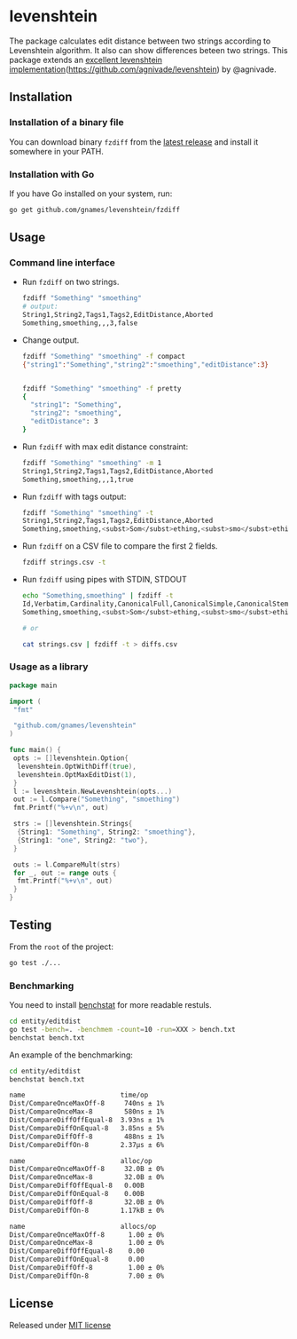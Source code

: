 # levenshtein

The package calculates edit distance between two strings according to
Levenshtein algorithm. It also can show differences beteen two strings. This
package extends an [excellent levenshtein
implementation][agnivade levenshtsin](https://github.com/agnivade/levenshtein) by @agnivade.

## Installation

### Installation of a binary file

You can download binary `fzdiff` from the [latest release] and install it
somewhere in your PATH.

### Installation with Go

If you have Go installed on your system, run:

```bash
go get github.com/gnames/levenshtein/fzdiff
```

## Usage

### Command line interface

- Run `fzdiff` on two strings.

    ```bash
    fzdiff "Something" "smoething"
    # output:
    String1,String2,Tags1,Tags2,EditDistance,Aborted
    Something,smoething,,,3,false
    ```

- Change output.

    ```bash
    fzdiff "Something" "smoething" -f compact
    {"string1":"Something","string2":"smoething","editDistance":3}


    fzdiff "Something" "smoething" -f pretty
    {
      "string1": "Something",
      "string2": "smoething",
      "editDistance": 3
    }
    ```

- Run `fzdiff` with max edit distance constraint:

    ```bash
    fzdiff "Something" "smoething" -m 1
    String1,String2,Tags1,Tags2,EditDistance,Aborted
    Something,smoething,,,1,true
    ```

- Run `fzdiff` with tags output:

    ```bash
    fzdiff "Something" "smoething" -t
    String1,String2,Tags1,Tags2,EditDistance,Aborted
    Something,smoething,<subst>Som</subst>ething,<subst>smo</subst>ething,3,false
    ```

- Run `fzdiff` on a CSV file to compare the first 2 fields.

    ```bash
    fzdiff strings.csv -t
    ```

- Run `fzdiff` using pipes with STDIN, STDOUT

    ```bash
    echo "Something,smoething" | fzdiff -t
    Id,Verbatim,Cardinality,CanonicalFull,CanonicalSimple,CanonicalStem,Authorship,Year,Quality
    Something,smoething,<subst>Som</subst>ething,<subst>smo</subst>ething,3,false

    # or

    cat strings.csv | fzdiff -t > diffs.csv
    ```

### Usage as a library

```go
package main

import (
 "fmt"

 "github.com/gnames/levenshtein"
)

func main() {
 opts := []levenshtein.Option{
  levenshtein.OptWithDiff(true),
  levenshtein.OptMaxEditDist(1),
 }
 l := levenshtein.NewLevenshtein(opts...)
 out := l.Compare("Something", "smoething")
 fmt.Printf("%+v\n", out)

 strs := []levenshtein.Strings{
  {String1: "Something", String2: "smoething"},
  {String1: "one", String2: "two"},
 }

 outs := l.CompareMult(strs)
 for _, out := range outs {
  fmt.Printf("%+v\n", out)
 }
}
```

## Testing

From the `root` of the project:

```bash
go test ./...
```

### Benchmarking

You need to install [benchstat] for more readable restuls.

```bash
cd entity/editdist
go test -bench=. -benchmem -count=10 -run=XXX > bench.txt
benchstat bench.txt
```

An example of the benchmarking:

```bash
cd entity/editdist
benchstat bench.txt

name                        time/op
Dist/CompareOnceMaxOff-8     740ns ± 1%
Dist/CompareOnceMax-8        580ns ± 1%
Dist/CompareDiffOffEqual-8  3.93ns ± 1%
Dist/CompareDiffOnEqual-8   3.85ns ± 5%
Dist/CompareDiffOff-8        488ns ± 1%
Dist/CompareDiffOn-8        2.37µs ± 6%

name                        alloc/op
Dist/CompareOnceMaxOff-8     32.0B ± 0%
Dist/CompareOnceMax-8        32.0B ± 0%
Dist/CompareDiffOffEqual-8   0.00B
Dist/CompareDiffOnEqual-8    0.00B
Dist/CompareDiffOff-8        32.0B ± 0%
Dist/CompareDiffOn-8        1.17kB ± 0%

name                        allocs/op
Dist/CompareOnceMaxOff-8      1.00 ± 0%
Dist/CompareOnceMax-8         1.00 ± 0%
Dist/CompareDiffOffEqual-8    0.00
Dist/CompareDiffOnEqual-8     0.00
Dist/CompareDiffOff-8         1.00 ± 0%
Dist/CompareDiffOn-8          7.00 ± 0%
```

## License

Released under [MIT license]

[agnivade levenshtsin]: https://github.com/agnivade/levenshtein
[latest release]: https://github.com/gnames/levenshtein/releases/latest
[benchstat]: https://github.com/golang/perf/tree/master/cmd/benchstat
[MIT license]: https://raw.githubusercontent.com/gnames/levenshtein/master/LICENSE

